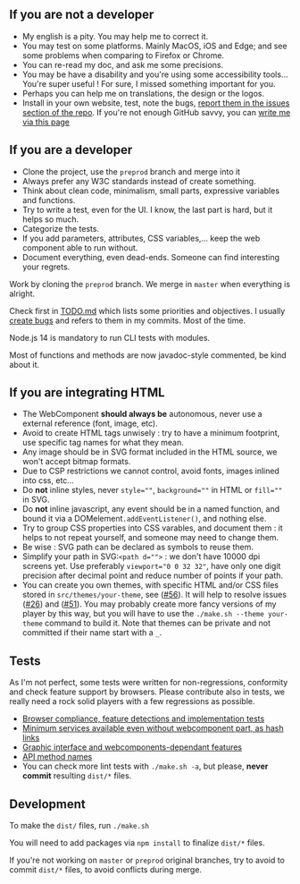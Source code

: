 If you are not a developer
--------------------------

- My english is a pity. You may help me to correct it.
- You may test on some platforms. Mainly MacOS, iOS and Edge; and see some problems when comparing to Firefox or Chrome.
- You can re-read my doc, and ask me some precisions.
- You may be have a disability and you're using some accessibility tools… You're super useful ! For sure, I missed something important for you.
- Perhaps you can help me on translations, the design or the logos.
- Install in your own website, test, note the bugs, [report them in the issues section of the repo](https://github.com/dascritch/cpu-audio/issues). If you're not enough GitHub savvy, you can [write me via this page](https://cpu.dascritch.net/pages/CPU-Audio-Player)


If you are a developer
----------------------

- Clone the project, use the `preprod` branch and merge into it
- Always prefer any W3C standards instead of create something.
- Think about clean code, minimalism, small parts, expressive variables and functions.
- Try to write a test, even for the UI. I know, the last part is hard, but it helps so much.
- Categorize the tests.
- If you add parameters, attributes, CSS variables,… keep the web component able to run without.
- Document everything, even dead-ends. Someone can find interesting your regrets.

Work by cloning the `preprod` branch. We merge in `master` when everything is alright.

Check first in [TODO.md](TODO.md) which lists some priorities and objectives. I usually [create bugs](https://github.com/dascritch/cpu-audio/issues) and refers to them in my commits. Most of the time.

Node.js 14 is mandatory to run CLI tests with modules.

Most of functions and methods are now javadoc-style commented, be kind about it.


If you are integrating HTML
---------------------------

 - The WebComponent **should always be** autonomous, never use a external reference (font, image, etc).
 - Avoid to create HTML tags unwisely : try to have a minimum footprint, use specific tag names for what they mean.
 - Any image should be in SVG format included in the HTML source, we won't accept bitmap formats.
 - Due to CSP restrictions we cannot control, avoid fonts, images inlined into css, etc… 
 - Do **not** inline styles, never `style=""`, `background=""` in HTML or `fill=""` in SVG.
 - Do **not** inline javascript, any event should be in a named function, and bound it via a DOMelement`.addEventListener()`, and nothing else.
 - Try to group CSS properties into CSS varables, and document them : it helps to not repeat yourself, and someone may need to change them.
 - Be wise : SVG path can be declared as symbols to reuse them.
 - Simplify your path in SVG:`<path d="">` : we don't have 10000 dpi screens yet. Use preferably `viewport="0 0 32 32"`, have only one digit precision after decimal point and reduce number of points if your path.
 - You can create you own themes, with specific HTML and/or CSS files stored in `src/themes/your-theme`, see ([#56](#56)). It will help to resolve issues ([#26](#26)) and ([#51](#51)). You may probably create more fancy versions of my player by this way, but you will have to use the `./make.sh --theme your-theme` command to build it. Note that themes can be private and not committed if their name start with a `_`.


Tests
-----

As I'm not perfect, some tests were written for non-regressions, conformity and check feature support by browsers. Please contribute also in tests, we really need a rock solid players with a few regressions as possible.

 - [Browser compliance, feature detections and implementation tests](./tests/tests-browser.html)
 - [Minimum services available even without webcomponent part, as hash links](./tests/tests-minimal.html)
 - [Graphic interface and webcomponents-dependant features](./tests/tests-interface.html)
 - [API method names](./tests/tests-api.html)
 - You can check more lint tests with `./make.sh -a`, but please, **never commit** resulting `dist/*` files.


Development
-----------

To make the `dist/` files, run `./make.sh`

You will need to add packages via `npm install` to finalize `dist/*` files.

If you're not working on `master` or `preprod` original branches, try to avoid to commit `dist/*` files, to avoid conflicts during merge.


<!-- {% include footer.html %} -->
